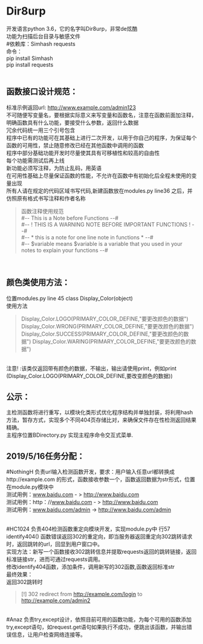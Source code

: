 Dir8urp
==
开发语言python 3.6，它的名字叫Dir8urp，非常de炫酷<br>
功能为扫描后台目录与敏感文件<br>
#依赖库：Simhash requests<br>
命令：<br>
pip install Simhash<br>
pip install requests<br>
<br>

函数接口设计规范：
--
标准示例返回url: http://www.example.com/admin123
<br>
不可随便写变量名，要根据实际意义来写变量和函数名，注意在函数前面加注释，明确函数具有什么功能，要接受什么参数，返回什么数据<br>
冗余代码统一用三个引号包含<br>
程序中已有的功能可在其基础上进行二次开发，以用于你自己的程序，为保证每个函数的可用性，禁止随意修改已经在其他函数中调用的函数<br>
程序中部分基础功能开发时尽量使其具有可移植性和较高的自由性<br>
每个功能需测试后再上线<br>
新功能必须写注释，为防止乱码，用英语<br>
在可用性基础上尽量保证函数的性能，不允许在函数中有初始化后全程未使用的变量出现<br>
所有人请在规定的代码区域书写代码,新建函数放在modules.py line36 之后，并仿照原有格式书写注释和作者名称<br>
>函数注释使用规范<br>
>#-- This is a Note before Functions --#<br>
>#-- ! THIS IS A WARNING NOTE BEFORE IMPORTANT FUNCTIONS ! --#<br>
>#-- * this is a note for one line note in functions * --#<br>
>#-- $variable means $variable is a variable that you used in your notes to explain your functions --#<br>
<br>

颜色类使用方法：
--
位置modules.py line 45 class Display_Color(object)<br>
使用方法<br>
>Display_Color.LOGO(PRIMARY_COLOR_DEFINE,"要更改颜色的数据")
>Display_Color.WRONG(PRIMARY_COLOR_DEFINE,"要更改颜色的数据")
>Display_Color.SUCCESS(PRIMARY_COLOR_DEFINE,"要更改颜色的数据")
>Display_Color.WARING(PRIMARY_COLOR_DEFINE,"要更改颜色的数据")
<br>
注意! :该类仅返回带有颜色的数据，不输出，输出请使用print，例如print (Display_Color.LOGO(PRIMARY_COLOR_DEFINE,要改变颜色的数据))
<br>

公示：
--
主检测函数将进行重写，以模块化类形式优化程序结构并单独封装，将利用hash方法，暂存方式，实现多个不同404页存储比对，来确保文件存在性检测返回结果精确。<br>
主程序位置BDirectory.py 实现主程序命令交互式菜单.<br>

2019/5/16任务分配：
--
#NothingH 负责url输入检测函数开发，要求：用户输入任意url都转换成http://example.com 的形式，函数接收参数一个，函数返回数据为str形式，位置在module.py模块中<br>
测试用例：www.baidu.com - > http://www.baidu.com<br>
测试用例：http：//www.baidu.com - > http://www.baidu.com<br>
测试用例：www.baidu.com/admin -> http://www.baidu.com/admin<br>
<br>

#HC1024 负责404检测函数重定向模块开发，实现module.py中 行57 identify404() 函数错误返回302的重定向，即当服务器返回重定向302跳转请求时，返回跳转的url，回显到用户窗口中。<br>实现方法：新写一个函数接收302跳转信息并提取requests返回的跳转链接，返回标准链接str，进而可通过requests调用。<br>修改identify404函数，添加条件，调用新写的302函数,函数返回标准str<br>
最终效果：<br>返回302跳转时<br>
>[!] 302 redirect from http://example.com/login to http://example.com/admin2
<br>
#Anaz 负责try,except设计，依照目前可用的函数功能，为每个可用的函数添加try,except语句，如request.get语句如果执行不成功，便跳出该函数，并输出错误信息，让用户检查网络连接等。
<br>
